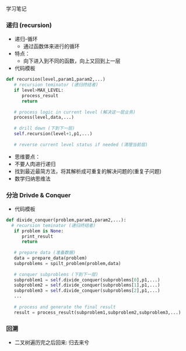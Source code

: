 学习笔记
### 递归 (recursion)
* 递归-循环
  * 通过函数体来进行的循环
* 特点：
  * 向下进入到不同的函数，向上又回到上一层
* 代码模板
```python
def recursion(level,param1,param2,...)
   # recursion teminator (递归终结者)
   if level>MAX_LEVEL:
      process_result
      return
      
   # process logic in current level (解决这一层业务)
   process(level,data,...)
   
   # drill down (下到下一层)
   self.recursion(level+1,p1,...)
   
   # reverse current level status if needed (清理当前层)
```
* 思维要点：
 * 不要人肉进行递归
 * 找到最近最简方法，将其解析成可重复的解决问题的(重复子问题)
 * 数学归纳思维法
 
### 分治 Drivde & Conquer
* 代码模板
```python
def divide_conquer(problem,param1,param2,...):
  # recursion teminator (递归终结者)
   if problem is None:
      print_result
      return
      
   # prepare data (准备数据)
   data = prepare_data(problem)
   subproblems = spilt_problem(problem,data)
   
   # conquer subproblems (下到下一层)
   subproblem1 = self.divide_conquer(subproblems[0],p1,...)
   subproblem2 = self.divide_conquer(subproblems[1],p1,...)
   subproblem3 = self.divide_conquer(subproblems[2],p1,...)
   ...
   
   # process and generate the final result
   result = process_result(subproblem1,subproblem2,subproblem3,...)
```
### 回溯
* 二叉树遍历完之后回来: 归去来兮
